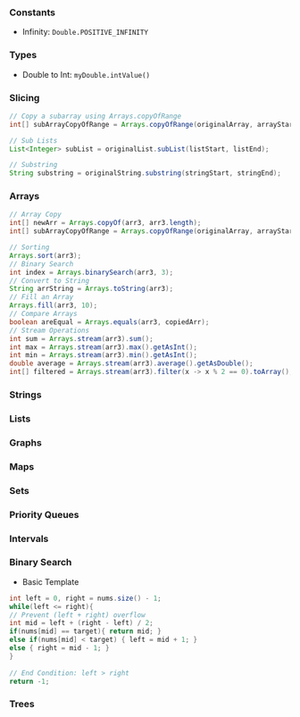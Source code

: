 
### Constants
- Infinity: `Double.POSITIVE_INFINITY`
### Types
- Double to Int: `myDouble.intValue()` 

### Slicing
```java
// Copy a subarray using Arrays.copyOfRange
int[] subArrayCopyOfRange = Arrays.copyOfRange(originalArray, arrayStart, arrayEnd);

// Sub Lists
List<Integer> subList = originalList.subList(listStart, listEnd);

// Substring
String substring = originalString.substring(stringStart, stringEnd);
```
### Arrays
```java
// Array Copy 
int[] newArr = Arrays.copyOf(arr3, arr3.length); 
int[] subArrayCopyOfRange = Arrays.copyOfRange(originalArray, arrayStart, arrayEnd);

// Sorting 
Arrays.sort(arr3); 
// Binary Search 
int index = Arrays.binarySearch(arr3, 3); 
// Convert to String 
String arrString = Arrays.toString(arr3);
// Fill an Array 
Arrays.fill(arr3, 10); 
// Compare Arrays 
boolean areEqual = Arrays.equals(arr3, copiedArr);
// Stream Operations 
int sum = Arrays.stream(arr3).sum(); 
int max = Arrays.stream(arr3).max().getAsInt(); 
int min = Arrays.stream(arr3).min().getAsInt(); 
double average = Arrays.stream(arr3).average().getAsDouble(); 
int[] filtered = Arrays.stream(arr3).filter(x -> x % 2 == 0).toArray();
```
### Strings

### Lists 
### Graphs
### Maps
### Sets 
### Priority Queues
### Intervals
### Binary Search 
- Basic Template
```java
int left = 0, right = nums.size() - 1;  
while(left <= right){  
// Prevent (left + right) overflow  
int mid = left + (right - left) / 2;  
if(nums[mid] == target){ return mid; }  
else if(nums[mid] < target) { left = mid + 1; }  
else { right = mid - 1; }  
}  
  
// End Condition: left > right  
return -1;
```
### Trees

